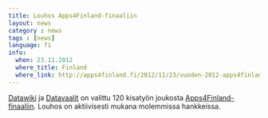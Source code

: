 ```yaml
---
title: Louhos Apps4Finland-finaaliin
layout: news
category : news
tags : [news]
language: fi
info:
  when: 23.11.2012
  where_title: Finland
  where_link: http://apps4finland.fi/2012/11/23/vuoden-2012-apps4finland-finalistit-onvalittu/
---
```


[Datawiki](http://louhos.github.com/datawiki/) ja [Datavaalit](http://www.datavaalit.fi) on valittu 120 kisatyön joukosta [Apps4Finland-finaaliin](http://apps4finland.fi/2012/11/23/vuoden-2012-apps4finland-finalistit-onvalittu/). Louhos on aktiivisesti mukana molemmissa hankkeissa.




